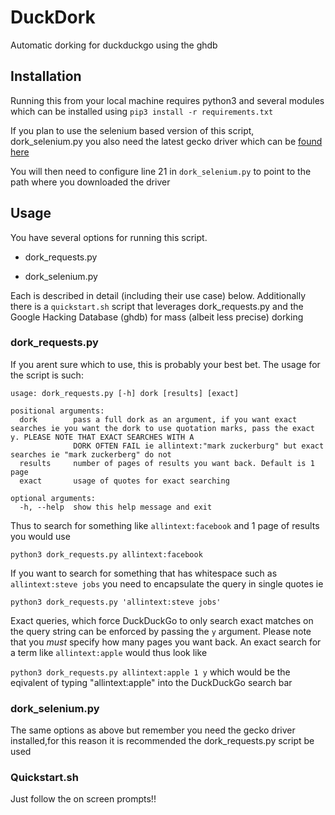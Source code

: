 # DuckDork
Automatic dorking for duckduckgo using the ghdb

## Installation

Running this from your local machine requires python3 and several modules which can be installed using `pip3 install -r requirements.txt`

If you plan to use the selenium based version of this script, dork_selenium.py you also need the latest gecko driver which can be [found here](https://github.com/mozilla/geckodriver/releases)

You will then need to configure line 21 in `dork_selenium.py` to point to the path where you downloaded the driver

## Usage

You have several options for running this script. 

* dork_requests.py

* dork_selenium.py

Each is described in detail (including their use case) below. Additionally there is a `quickstart.sh` script that leverages dork_requests.py and the Google Hacking Database (ghdb) for mass (albeit less precise) dorking 

### dork_requests.py

If you arent sure which to use, this is probably your best bet. The usage for the script is such: 

```
usage: dork_requests.py [-h] dork [results] [exact]

positional arguments:
  dork        pass a full dork as an argument, if you want exact searches ie you want the dork to use quotation marks, pass the exact y. PLEASE NOTE THAT EXACT SEARCHES WITH A
              DORK OFTEN FAIL ie allintext:"mark zuckerburg" but exact searches ie "mark zuckerberg" do not
  results     number of pages of results you want back. Default is 1 page
  exact       usage of quotes for exact searching

optional arguments:
  -h, --help  show this help message and exit
 ```

Thus to search for something like `allintext:facebook`  and 1 page of results you would use 

`python3 dork_requests.py allintext:facebook`

If you want to search for something that has whitespace such as `allintext:steve jobs` you need to encapsulate the query in single quotes ie 

`python3 dork_requests.py 'allintext:steve jobs'`

Exact queries, which force DuckDuckGo to only search exact matches on the query string can be enforced by passing the `y` argument. Please note that you *must* specify how many pages you want back. An exact search for a term like `allintext:apple` would thus look like 

`python3 dork_requests.py allintext:apple 1 y` which would be the eqivalent of typing "allintext:apple" into the DuckDuckGo search bar

### dork_selenium.py

The same options as above but remember you need the gecko driver installed,for this reason it is recommended the dork_requests.py script be used

### Quickstart.sh

Just follow the on screen prompts!!
